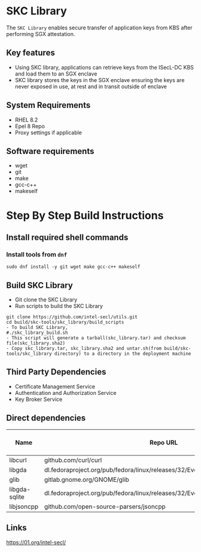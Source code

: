 # SKC Library

The `SKC Library` enables secure transfer of application keys from KBS after performing SGX attestation.

## Key features

- Using SKC library, applications can retrieve keys from the ISecL-DC KBS and load them to an SGX enclave
- SKC library stores the keys in the SGX enclave ensuring the keys are never exposed in use, at rest and in transit outside of enclave

## System Requirements

- RHEL 8.2
- Epel 8 Repo
- Proxy settings if applicable

## Software requirements

- wget
- git
- make
- gcc-c++
- makeself

# Step By Step Build Instructions

## Install required shell commands

### Install tools from `dnf`

```{.shell}
sudo dnf install -y git wget make gcc-c++ makeself
```

## Build SKC Library

- Git clone the SKC Library
- Run scripts to build the SKC Library

```shell
git clone https://github.com/intel-secl/utils.git
cd build/skc-tools/skc_library/build_scripts
- To build SKC Library,
#./skc_library_build.sh
- This script will generate a tarball(skc_library.tar) and checksum file(skc_library.sha2)
- Copy skc_library.tar, skc_library.sha2 and untar.sh(from build/skc-tools/skc_library directory) to a directory in the deployment machine
```

## Third Party Dependencies

- Certificate Management Service
- Authentication and Authorization Service
- Key Broker Service

## Direct dependencies

Name          | Repo URL                                                                          | Minimum Version Required
------------- | --------------------------------------------------------------------------------- | ------------------------
libcurl       | github.com/curl/curl                                                              | v7.72.0
libgda        | dl.fedoraproject.org/pub/fedora/linux/releases/32/Everything/x86_64/os/Packages/l | v5.2.9
glib          | gitlab.gnome.org/GNOME/glib                                                       | v2.0.0
libgda-sqlite | dl.fedoraproject.org/pub/fedora/linux/releases/32/Everything/x86_64/os/Packages/l | v5.2.9
libjsoncpp    | github.com/open-source-parsers/jsoncpp                                            | v1.9.3

## Links

<https://01.org/intel-secl/>
